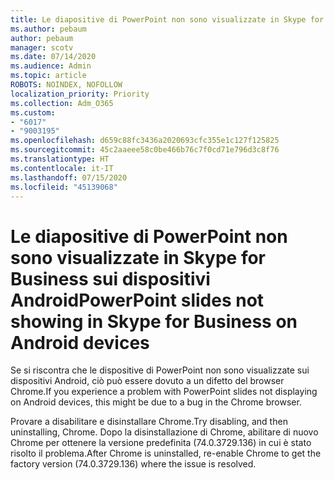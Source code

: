 ```yaml
---
title: Le diapositive di PowerPoint non sono visualizzate in Skype for Business sui dispositivi Android
ms.author: pebaum
author: pebaum
manager: scotv
ms.date: 07/14/2020
ms.audience: Admin
ms.topic: article
ROBOTS: NOINDEX, NOFOLLOW
localization_priority: Priority
ms.collection: Adm_O365
ms.custom:
- "6017"
- "9003195"
ms.openlocfilehash: d659c88fc3436a2020693cfc355e1c127f125825
ms.sourcegitcommit: 45c2aaeee58c0be466b76c7f0cd71e796d3c8f76
ms.translationtype: HT
ms.contentlocale: it-IT
ms.lasthandoff: 07/15/2020
ms.locfileid: "45139068"
---
```

# <a name="powerpoint-slides-not-showing-in-skype-for-business-on-android-devices"></a><span data-ttu-id="30f53-102">Le diapositive di PowerPoint non sono visualizzate in Skype for Business sui dispositivi Android</span><span class="sxs-lookup"><span data-stu-id="30f53-102">PowerPoint slides not showing in Skype for Business on Android devices</span></span>

<span data-ttu-id="30f53-103">Se si riscontra che le dispositive di PowerPoint non sono visualizzate sui dispositivi Android, ciò può essere dovuto a un difetto del browser Chrome.</span><span class="sxs-lookup"><span data-stu-id="30f53-103">If you experience a problem with PowerPoint slides not displaying on Android devices, this might be due to a bug in the Chrome browser.</span></span>

<span data-ttu-id="30f53-104">Provare a disabilitare e disinstallare Chrome.</span><span class="sxs-lookup"><span data-stu-id="30f53-104">Try disabling, and then uninstalling, Chrome.</span></span> <span data-ttu-id="30f53-105">Dopo la disinstallazione di Chrome, abilitare di nuovo Chrome per ottenere la versione predefinita (74.0.3729.136) in cui è stato risolto il problema.</span><span class="sxs-lookup"><span data-stu-id="30f53-105">After Chrome is uninstalled, re-enable Chrome to get the factory version (74.0.3729.136) where the issue is resolved.</span></span>